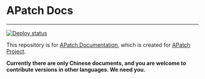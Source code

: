 # APatch Docs

---

[![Deploy status](https://github.com/AndroidPatch/APatchDocs/actions/workflows/deploy.yml/badge.svg?event=page_build)](https://github.com/AndroidPatch/APatchDocs/actions/workflows/deploy.yml)

This repository is for [APatch Documentation](https://apatch.top/), which is created for [APatch Project](https://github.com/bmax121/APatch).

**Currently there are only Chinese documents, and you are welcome to contribute versions in other languages. We need you.**
